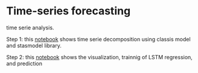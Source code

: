 # Time-series forecasting
time serie analysis. 

Step 1: this [notebook](https://github.com/jacr2006/time-series-forecasting/blob/master/timeserie_clasical_decompose.ipynb) shows time serie decomposition using classis model and stasmodel library.

Step 2: this [notebook](https://github.com/jacr2006/keras/blob/master/modelling_gas_consumption.ipynb) shows the visualization, trainnig of LSTM regression, and prediction
